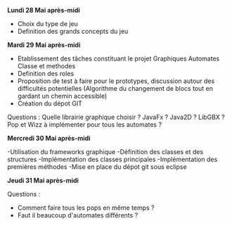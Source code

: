 **Lundi 28 Mai après-midi**
- Choix du type de jeu
- Definition des grands concepts du jeu


**Mardi 29 Mai après-midi**

- Etablissement des tâches constituant le projet
	Graphiques
	Automates
	Classe et methodes
- Definition des roles
- Proposition de test à faire pour le prototypes, discussion autour des difficultés potentielles (Algorithme du changement de blocs tout en gardant un chemin accessible) 
- Création du dépot GIT


Questions : Quelle librairie graphique choisir ? JavaFx ? Java2D ? LibGBX ? 
	    Pop et Wizz à implémenter pour tous les automates ?


**Mercredi 30 Mai après-midi**

-Utilisation du frameworks graphique 
-Définition des classes et des structures
-Implémentation des classes principales
-Implémentation des premières méthodes
-Mise en place du dépot git sous eclipse

**Jeudi 31 Mai après-midi**

Questions : 
- Comment faire tous les pops en même temps ? 
- Faut il beaucoup d'automates différents ? 

